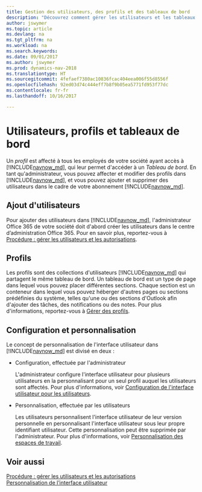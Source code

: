 ```yaml
---
title: Gestion des utilisateurs, des profils et des tableaux de bord
description: "Découvrez comment gérer les utilisateurs et les tableaux de bord."
author: jswymer
ms.topic: article
ms.devlang: na
ms.tgt_pltfrm: na
ms.workload: na
ms.search.keywords: 
ms.date: 09/01/2017
ms.author: jswymer
ms.prod: dynamics-nav-2018
ms.translationtype: HT
ms.sourcegitcommit: 4fefaef7380ac10836fcac404eea006f55d8556f
ms.openlocfilehash: 92ed03d74c444eff7b8f9b05ea5771fd953f77dc
ms.contentlocale: fr-fr
ms.lasthandoff: 10/16/2017

---
```

# <a name="users-profiles-and-role-centers"></a>Utilisateurs, profils et tableaux de bord
Un *profil* est affecté à tous les employés de votre société ayant accès à [!INCLUDE[navnow_md](includes/navnow_md.md)], qui leur permet d'accéder à un *Tableau de bord*. En tant qu'administrateur, vous pouvez affecter et modifier des profils dans [!INCLUDE[navnow_md](includes/navnow_md.md)], et vous pouvez ajouter et supprimer des utilisateurs dans le cadre de votre abonnement [!INCLUDE[navnow_md](includes/navnow_md.md)].  

## <a name="adding-users"></a>Ajout d'utilisateurs
Pour ajouter des utilisateurs dans [!INCLUDE[navnow_md](includes/navnow_md.md)], l'administrateur Office 365 de votre société doit d'abord créer les utilisateurs dans le centre d’administration Office 365. Pour en savoir plus, reportez-vous à [Procédure : gérer les utilisateurs et les autorisations](ui-how-users-permissions.md).  

## <a name="profiles"></a>Profils
Les profils sont des collections d'utilisateurs [!INCLUDE[navnow_md](includes/navnow_md.md)] qui partagent le même tableau de bord. Un tableau de bord est un type de page dans lequel vous pouvez placer différentes sections. Chaque section est un conteneur dans lequel vous pouvez héberger d'autres pages ou sections prédéfinies du système, telles qu'une ou des sections d'Outlook afin d'ajouter des tâches, des notifications ou des notes. Pour plus d'informations, reportez-vous à [Gérer des profils](admin-profiles.md).

## <a name="configuration-and-personalization"></a>Configuration et personnalisation
Le concept de personnalisation de l'interface utilisateur dans [!INCLUDE[navnow_md](includes/navnow_md.md)] est divisé en deux :  

-   Configuration, effectuée par l'administrateur  

    L'administrateur configure l'interface utilisateur pour plusieurs utilisateurs en la personnalisant pour un seul profil auquel les utilisateurs sont affectés. Pour plus d'informations, voir [Configuration de l'interface utilisateur pour les utilisateurs](admin-configure-user-interface.md). 

-   Personnalisation, effectuée par les utilisateurs  

    Les utilisateurs personnalisent l'interface utilisateur de leur version personnelle en personnalisant l'interface utilisateur sous leur propre identifiant utilisateur. Cette personnalisation peut être supprimée par l'administrateur. Pour plus d'informations, voir [Personnalisation des espaces de travail](ui-personalization-overview.md). 

## <a name="see-also"></a>Voir aussi  
[Procédure : gérer les utilisateurs et les autorisations](ui-how-users-permissions.md)  
[Personnalisation de l’interface utilisateur](ui-customizing-overview.md)   
<!-- [Security Overview](../Security%20Overview.md)-->

